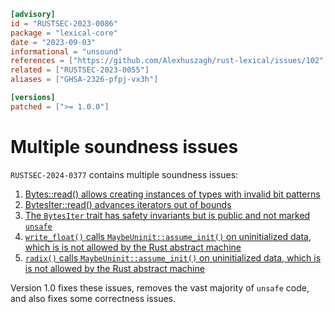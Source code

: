 ```toml
[advisory]
id = "RUSTSEC-2023-0086"
package = "lexical-core"
date = "2023-09-03"
informational = "unsound"
references = ["https://github.com/Alexhuszagh/rust-lexical/issues/102", "https://github.com/Alexhuszagh/rust-lexical/issues/101", "https://github.com/Alexhuszagh/rust-lexical/issues/95", "https://github.com/Alexhuszagh/rust-lexical/issues/104", "https://github.com/Alexhuszagh/rust-lexical/issues/126"]
related = ["RUSTSEC-2023-0055"]
aliases = ["GHSA-2326-pfpj-vx3h"]

[versions]
patched = [">= 1.0.0"]
```

# Multiple soundness issues

`RUSTSEC-2024-0377` contains multiple soundness issues:

 1. [Bytes::read() allows creating instances of types with invalid bit patterns](https://github.com/Alexhuszagh/rust-lexical/issues/102)
 1. [BytesIter::read() advances iterators out of bounds](https://github.com/Alexhuszagh/rust-lexical/issues/101)
 1. [The `BytesIter` trait has safety invariants but is public and not marked `unsafe`](https://github.com/Alexhuszagh/rust-lexical/issues/104)
 1. [`write_float()` calls `MaybeUninit::assume_init()` on uninitialized data, which is is not allowed by the Rust abstract machine](https://github.com/Alexhuszagh/rust-lexical/issues/95)
 1. [`radix()` calls `MaybeUninit::assume_init()` on uninitialized data, which is is not allowed by the Rust abstract machine](https://github.com/Alexhuszagh/rust-lexical/issues/126)

Version 1.0 fixes these issues, removes the vast majority of `unsafe` code, and also fixes some correctness issues.
